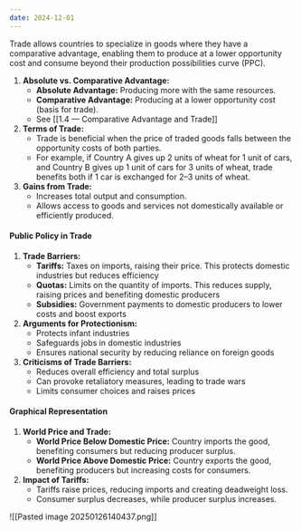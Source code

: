 ```yaml
---
date: 2024-12-01
---
```

Trade allows countries to specialize in goods where they have a comparative advantage, enabling them to produce at a lower opportunity cost and consume beyond their production possibilities curve (PPC).

1. **Absolute vs. Comparative Advantage:**
   - **Absolute Advantage:** Producing more with the same resources.  
   - **Comparative Advantage:** Producing at a lower opportunity cost (basis for trade).  
   - See [[1.4 — Comparative Advantage and Trade]]
1. **Terms of Trade:**  
   - Trade is beneficial when the price of traded goods falls between the opportunity costs of both parties.  
   - For example, if Country A gives up 2 units of wheat for 1 unit of cars, and Country B gives up 1 unit of cars for 3 units of wheat, trade benefits both if 1 car is exchanged for 2–3 units of wheat.
2. **Gains from Trade:**  
   - Increases total output and consumption.  
   - Allows access to goods and services not domestically available or efficiently produced.
#### Public Policy in Trade
1. **Trade Barriers:**  
   - **Tariffs:** Taxes on imports, raising their price. This protects domestic industries but reduces efficiency
   - **Quotas:** Limits on the quantity of imports. This reduces supply, raising prices and benefiting domestic producers
   - **Subsidies:** Government payments to domestic producers to lower costs and boost exports
2. **Arguments for Protectionism:**  
   - Protects infant industries
   - Safeguards jobs in domestic industries
   - Ensures national security by reducing reliance on foreign goods
3. **Criticisms of Trade Barriers:**  
   - Reduces overall efficiency and total surplus
   - Can provoke retaliatory measures, leading to trade wars
   - Limits consumer choices and raises prices
#### Graphical Representation
1. **World Price and Trade:**  
   - **World Price Below Domestic Price:** Country imports the good, benefiting consumers but reducing producer surplus.  
   - **World Price Above Domestic Price:** Country exports the good, benefiting producers but increasing costs for consumers.
2. **Impact of Tariffs:**  
   - Tariffs raise prices, reducing imports and creating deadweight loss.  
   - Consumer surplus decreases, while producer surplus increases.

![[Pasted image 20250126140437.png]]